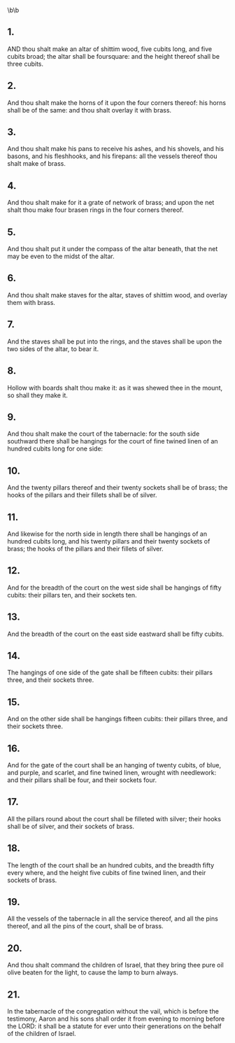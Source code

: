 \b\b
## 1.
AND thou shalt make an altar of shittim wood, five cubits long, and five cubits broad; the altar shall be foursquare: and the height thereof shall be three cubits.
## 2.
And thou shalt make the horns of it upon the four corners thereof: his horns shall be of the same: and thou shalt overlay it with brass.
## 3.
And thou shalt make his pans to receive his ashes, and his shovels, and his basons, and his fleshhooks, and his firepans: all the vessels thereof thou shalt make of brass.
## 4.
And thou shalt make for it a grate of network of brass; and upon the net shalt thou make four brasen rings in the four corners thereof.
## 5.
And thou shalt put it under the compass of the altar beneath, that the net may be even to the midst of the altar.
## 6.
And thou shalt make staves for the altar, staves of shittim wood, and overlay them with brass.
## 7.
And the staves shall be put into the rings, and the staves shall be upon the two sides of the altar, to bear it.
## 8.
Hollow with boards shalt thou make it: as it was shewed thee in the mount, so shall they make it.
## 9.
And thou shalt make the court of the tabernacle: for the south side southward there shall be hangings for the court of fine twined linen of an hundred cubits long for one side:
## 10.
And the twenty pillars thereof and their twenty sockets shall be of brass; the hooks of the pillars and their fillets shall be of silver.
## 11.
And likewise for the north side in length there shall be hangings of an hundred cubits long, and his twenty pillars and their twenty sockets of brass; the hooks of the pillars and their fillets of silver.
## 12.
And for the breadth of the court on the west side shall be hangings of fifty cubits: their pillars ten, and their sockets ten.
## 13.
And the breadth of the court on the east side eastward shall be fifty cubits.
## 14.
The hangings of one side of the gate shall be fifteen cubits: their pillars three, and their sockets three.
## 15.
And on the other side shall be hangings fifteen cubits: their pillars three, and their sockets three.
## 16.
And for the gate of the court shall be an hanging of twenty cubits, of blue, and purple, and scarlet, and fine twined linen, wrought with needlework: and their pillars shall be four, and their sockets four.
## 17.
All the pillars round about the court shall be filleted with silver; their hooks shall be of silver, and their sockets of brass.
## 18.
The length of the court shall be an hundred cubits, and the breadth fifty every where, and the height five cubits of fine twined linen, and their sockets of brass.
## 19.
All the vessels of the tabernacle in all the service thereof, and all the pins thereof, and all the pins of the court, shall be of brass.
## 20.
And thou shalt command the children of Israel, that they bring thee pure oil olive beaten for the light, to cause the lamp to burn always.
## 21.
In the tabernacle of the congregation without the vail, which is before the testimony, Aaron and his sons shall order it from evening to morning before the LORD: it shall be a statute for ever unto their generations on the behalf of the children of Israel.
